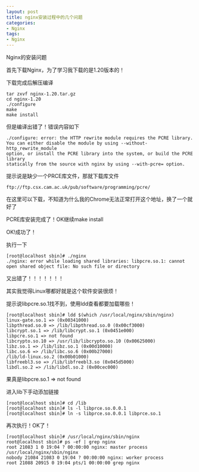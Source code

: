 ```yaml
---
layout: post
title: nginx安装过程中的几个问题
categories:
- Nginx
tags:
- Nginx
---
```


Nginx的安装问题

首先下载Nginx，为了学习我下载的是1.20版本的！

下载完成后解压编译

    tar zxvf nginx-1.20.tar.gz
    cd nginx-1.20
    ./configure
    make
    make install
    
但是编译出错了！错误内容如下

    ./configure: error: the HTTP rewrite module requires the PCRE library.
    You can either disable the module by using --without-http_rewrite_module
    option, or install the PCRE library into the system, or build the PCRE library
    statically from the source with nginx by using --with-pcre= option.
    
提示说是缺少一个PRCE库文件，那就下载库文件

	ftp://ftp.csx.cam.ac.uk/pub/software/programming/pcre/
    
在这里可以下载，不知道为什么我的Chrome无法正常打开这个地址，换了一个就好了

PCRE库安装完成了！OK继续make install

OK!成功了！

执行一下

    [root@localhost sbin]# ./nginx
    ./nginx: error while loading shared libraries: libpcre.so.1: cannot open shared object file: No such file or directory
又出错了！！！！！！！

其实我觉得Linux哪都好就是这个软件安装很烦！

提示说libpcre.so.1找不到，使用ldd查看都要加载哪些！

    [root@localhost sbin]# ldd $(which /usr/local/nginx/sbin/nginx)
    linux-gate.so.1 => (0x00341000)
    libpthread.so.0 => /lib/libpthread.so.0 (0x00cf3000)
    libcrypt.so.1 => /lib/libcrypt.so.1 (0x0451e000)
    libpcre.so.1 => not found
    libcrypto.so.10 => /usr/lib/libcrypto.so.10 (0x00625000)
    libz.so.1 => /lib/libz.so.1 (0x00d10000)
    libc.so.6 => /lib/libc.so.6 (0x00b27000)
    /lib/ld-linux.so.2 (0x00b01000)
    libfreebl3.so => /lib/libfreebl3.so (0x045d5000)
    libdl.so.2 => /lib/libdl.so.2 (0x00cec000)

果真是libpcre.so.1 => not found

进入lib下手动添加链接

    [root@localhost sbin]# cd /lib
    [root@localhost sbin]# ls -l libprce.so.0.0.1
    [root@localhost sbin]# ln -s libprce.so.0.0.1 libprce.so.1
再次执行！OK了！

    [root@localhost sbin]# /usr/local/nginx/sbin/nginx
    root@localhost sbin]# ps -ef | grep nginx
    root 21083 1 0 19:04 ? 00:00:00 nginx: master process /usr/local/nginx/sbin/nginx
    nobody 21084 21083 0 19:04 ? 00:00:00 nginx: worker process
    root 21088 20915 0 19:04 pts/1 00:00:00 grep nginx
